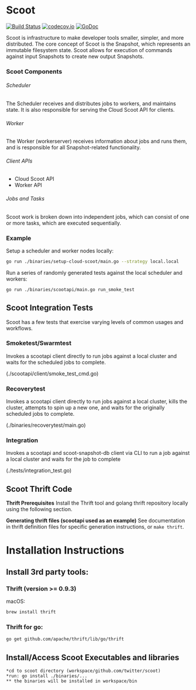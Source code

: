 # Scoot
[![Build Status](https://travis-ci.org/twitter/scoot.svg?branch=master)](https://travis-ci.org/twitter/scoot)
[![codecov.io](https://codecov.io/github/twitter/scoot/coverage.svg?branch=master)](https://codecov.io/gh/twitter/scoot?branch=master)
[![GoDoc](https://godoc.org/github.com/twitter/scoot?status.svg)](https://godoc.org/github.com/twitter/scoot)

Scoot is infrastructure to make developer tools smaller, simpler, and more distributed. The core concept of Scoot is the Snapshot, which represents an immutable filesystem state. Scoot allows for execution of commands against input Snapshots to create new output Snapshots.

### Scoot Components

###### Scheduler

The Scheduler receives and distributes jobs to workers, and maintains state. It is also responsible for serving the Cloud Scoot API for clients.

###### Worker

The Worker (workerserver) receives information about jobs and runs them, and is responsible for all Snapshot-related functionality.

###### Client APIs

* Cloud Scoot API
* Worker API

###### Jobs and Tasks

Scoot work is broken down into independent jobs, which can consist of one or more tasks, which are executed sequentially.

### Example

Setup a scheduler and worker nodes locally:

```sh
go run ./binaries/setup-cloud-scoot/main.go --strategy local.local
```

Run a series of randomly generated tests against the local scheduler and workers:

```sh
go run ./binaries/scootapi/main.go run_smoke_test
```
## Scoot Integration Tests
Scoot has a few  tests that exercise varying levels of common usages and workflows.

### Smoketest/Swarmtest
Invokes a scootapi client directly to run jobs against a local cluster and waits for the 
scheduled jobs to complete.

(./scootapi/client/smoke_test_cmd.go)

### Recoverytest
Invokes a scootapi client directly to run jobs against a local cluster, kills the cluster, 
attempts to spin up a new one, and waits for the originally scheduled jobs to complete.

(./binaries/recoverytest/main.go)

### Integration
Invokes a scootapi and scoot-snapshot-db client via CLI to run a job against a local cluster 
and waits for the job to complete

(./tests/integration_test.go)

## Scoot Thrift Code
__Thrift Prerequisites__
Install the Thrift tool and golang thrift repository locally using the following section.

__Generating thrift files (scootapi used as an example)__
See documentation in thrift definition files for specific generation instructions, or `make thrift`.

# Installation Instructions
## Install 3rd party tools:
### Thrift (version >= 0.9.3)
macOS:
```sh
brew install thrift
```
### Thrift for go:
```sh
go get github.com/apache/thrift/lib/go/thrift
```

## Install/Access Scoot Executables and libraries
```
*cd to scoot directory (workspace/github.com/twitter/scoot)
*run: go install ./binaries/...
** the binaries will be installed in workspace/bin
```
